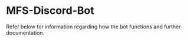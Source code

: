 # MFS-Discord-Bot
Refer below for information regarding how the bot functions and further documentation. 

